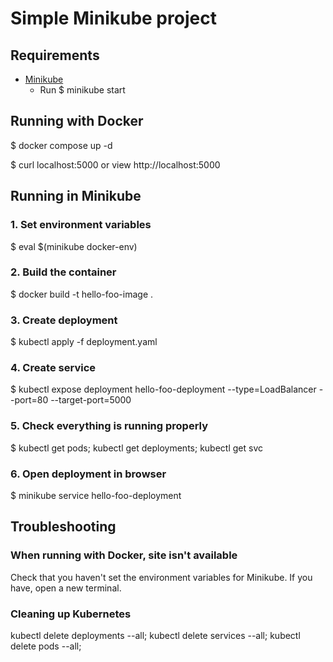 # Simple Minikube project
## Requirements
* [Minikube](https://minikube.sigs.k8s.io/docs/)
	* Run $ minikube start

## Running with Docker
$ docker compose up -d

$ curl localhost:5000 or view http://localhost:5000

## Running in Minikube
### 1. Set environment variables
$ eval $(minikube docker-env)

### 2. Build the container
$ docker build -t hello-foo-image .

### 3. Create deployment
$ kubectl apply -f deployment.yaml

### 4. Create service
$ kubectl expose deployment hello-foo-deployment --type=LoadBalancer --port=80 --target-port=5000

### 5. Check everything is running properly
$ kubectl get pods; kubectl get deployments; kubectl get svc

### 6. Open deployment in browser
$ minikube service hello-foo-deployment

## Troubleshooting
### When running with Docker, site isn't available
Check that you haven't set the environment variables for Minikube. If you have, open a new terminal.

### Cleaning up Kubernetes
kubectl delete deployments --all;
kubectl delete services --all;
kubectl delete pods --all;
